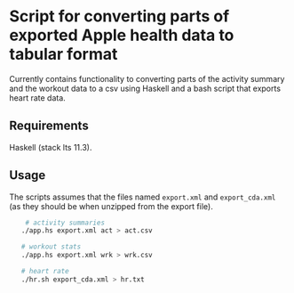 # Script for converting parts of exported Apple health data to tabular format

Currently contains functionality to converting parts of the activity summary and the workout data to a csv using Haskell and a bash script that exports heart rate data.

## Requirements

Haskell (stack lts 11.3). 

## Usage

The scripts assumes that the files named `export.xml` and `export_cda.xml` (as they should be when unzipped from the export file).

```bash
    # activity summaries
   ./app.hs export.xml act > act.csv

   # workout stats
   ./app.hs export.xml wrk > wrk.csv

   # heart rate
   ./hr.sh export_cda.xml > hr.txt
```

